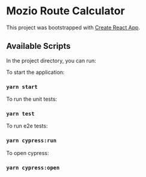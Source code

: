 # Mozio Route Calculator

This project was bootstrapped with [Create React App](https://github.com/facebook/create-react-app).

## Available Scripts

In the project directory, you can run:

To start the application:
### `yarn start`

To run the unit tests:
### `yarn test`

To run e2e tests:
### `yarn cypress:run`

To open cypress:
### `yarn cypress:open`
